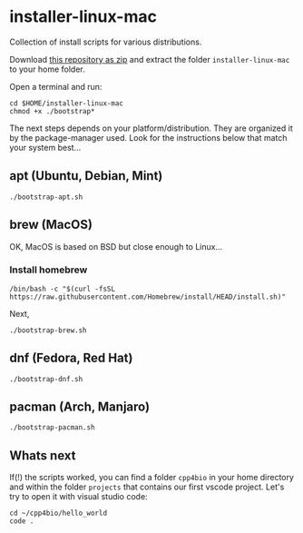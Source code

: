# installer-linux-mac

Collection of install scripts for various distributions.

Download [this repository as zip](https://github.com/rugtres/programming4biologists/archive/refs/heads/main.zip) and extract 
the folder `installer-linux-mac` to your home folder.

Open a terminal and run:

```
cd $HOME/installer-linux-mac
chmod +x ./bootstrap*
```

The next steps depends on your platform/distribution. They are organized it by the package-manager used. Look for the instructions below that match your system best...

## apt (Ubuntu, Debian, Mint)

```
./bootstrap-apt.sh
```

## brew (MacOS)

OK, MacOS is based on BSD but close enough to Linux... <br>

### Install homebrew


```
/bin/bash -c "$(curl -fsSL https://raw.githubusercontent.com/Homebrew/install/HEAD/install.sh)"
```

Next,

```
./bootstrap-brew.sh
```

## dnf (Fedora, Red Hat)

```
./bootstrap-dnf.sh
```

## pacman (Arch, Manjaro)

```
./bootstrap-pacman.sh
```

## Whats next

If(!) the scripts worked, you can find a folder `cpp4bio` in your home directory and
within the folder `projects` that contains our first vscode project. Let's try to open it
with visual studio code:

```
cd ~/cpp4bio/hello_world
code .
```
